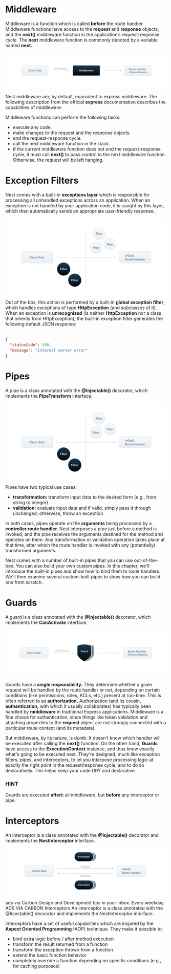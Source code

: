 # Middleware

Middleware is a function which is called <b>before</b> the route handler. Middleware functions have access to the <b>request</b> and <b>response</b> objects, and the <b>next()</b> middleware function in the application’s request-response cycle. The <b>next</b> middleware function is commonly denoted by a variable named <b>next.</b>

![Middleware](https://github.com/omar-gamel/nestjs-topics/blob/main/Middleware.PNG)

Nest middleware are, by default, equivalent to express middleware. The following description from the official <b>express</b> documentation describes the capabilities of middleware:

Middleware functions can perform the following tasks:
- execute any code.
- make changes to the request and the response objects.
- end the request-response cycle.
- call the next middleware function in the stack.
- if the current middleware function does not end the request-response cycle, it must call <b>next()</b> to pass control to the next middleware function. Otherwise, the request will be left hanging.

# Exception Filters

Nest comes with a built-in <b>exceptions layer</b> which is responsible for processing all unhandled exceptions across an application. When an exception is not handled by your application code, it is caught by this layer, which then automatically sends an appropriate user-friendly response.

![Exception Filters](https://github.com/omar-gamel/nestjs-topics/blob/main/Exception-Filters.PNG)

Out of the box, this action is performed by a built-in <b>global exception filter</b>, which handles exceptions of type <b>HttpException</b> (and subclasses of it). When an exception is <b>unrecognized</b> (is neither <b>HttpException</b> nor a class that inherits from HttpException), the built-in exception filter generates the following default JSON response:

``` json

{
  "statusCode": 500,
  "message": "Internal server error"
}

```

# Pipes

A pipe is a class annotated with the <b>@Injectable()</b> decorator, which implements the <b>PipeTransform</b> interface.

![Pipes](https://github.com/omar-gamel/nestjs-topics/blob/main/Pipes.PNG)

Pipes have two typical use cases:

- <b>transformation:</b> transform input data to the desired form (e.g., from string to integer)
- <b>validation:</b> evaluate input data and if valid, simply pass it through unchanged; otherwise, throw an exception

In both cases, pipes operate on the <b>arguments</b> being processed by a <b>controller route handler.</b> Nest interposes a pipe just before a method is invoked, and the pipe receives the arguments destined for the method and operates on them. Any transformation or validation operation takes place at that time, after which the route handler is invoked with any (potentially) transformed arguments.

Nest comes with a number of built-in pipes that you can use out-of-the-box. You can also build your own custom pipes. In this chapter, we'll introduce the built-in pipes and show how to bind them to route handlers. We'll then examine several custom-built pipes to show how you can build one from scratch.

# Guards

A guard is a class annotated with the <b>@Injectable()</b> decorator, which implements the <b>CanActivate</b> interface.

![Guards](https://github.com/omar-gamel/nestjs-topics/blob/main/Guards.PNG)

Guards have a <b>single responsibility.</b> They determine whether a given request will be handled by the route handler or not, depending on certain conditions (like permissions, roles, ACLs, etc.) present at run-time. This is often referred to as <b>authorization.</b> Authorization (and its cousin, <b>authentication,</b> with which it usually collaborates) has typically been handled by <b>middleware</b> in traditional Express applications. Middleware is a fine choice for authentication, since things like token validation and attaching properties to the <b>request</b> object are not strongly connected with a particular route context (and its metadata).

But middleware, by its nature, is dumb. It doesn't know which handler will be executed after calling the <b>next()</b> function. On the other hand, <b>Guards</b> have access to the <b>ExecutionContext</b> instance, and thus know exactly what's going to be executed next. They're designed, much like exception filters, pipes, and interceptors, to let you interpose processing logic at exactly the right point in the request/response cycle, and to do so declaratively. This helps keep your code DRY and declarative.

<h3>HINT</h3>
Guards are executed <b>after</b>b all middleware, but <b>before</b> any interceptor or pipe.

# Interceptors

An interceptor is a class annotated with the <b>@Injectable()</b> decorator and implements the <b>NestInterceptor</b> interface.

![Interceptors](https://github.com/omar-gamel/nestjs-topics/blob/main/Interceptors.PNG)

ads via Carbon
Design and Development tips in your inbox. Every weekday.
ADS VIA CARBON
Interceptors
An interceptor is a class annotated with the @Injectable() decorator and implements the NestInterceptor interface.


Interceptors have a set of useful capabilities which are inspired by the <b>Aspect Oriented Programming</b> (AOP) technique. They make it possible to:

- bind extra logic before / after method execution
- transform the result returned from a function
- transform the exception thrown from a function
- extend the basic function behavior
- completely override a function depending on specific conditions (e.g., for caching purposes)




